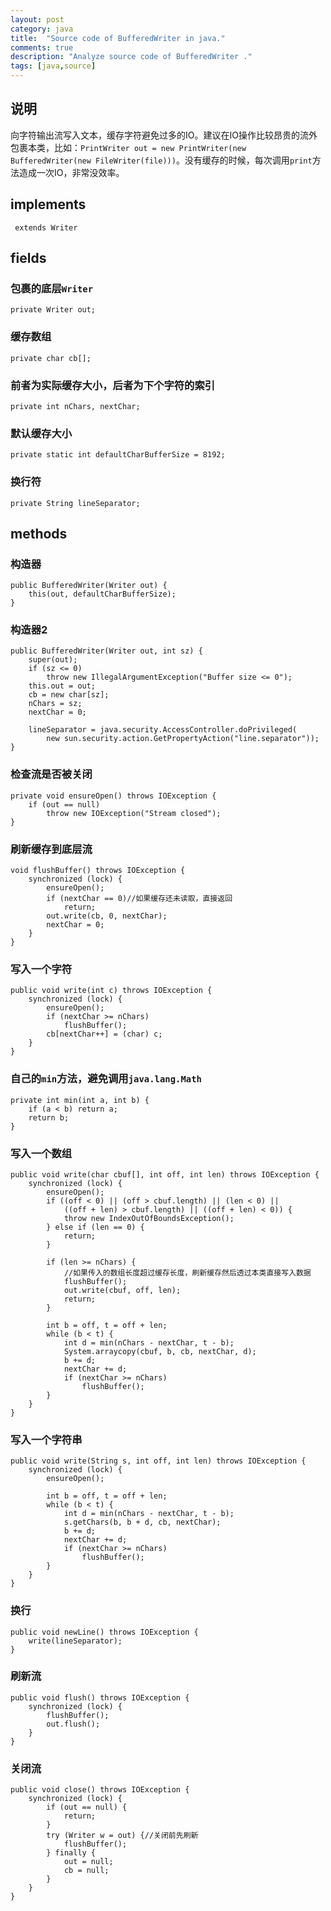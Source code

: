 ```yaml
---
layout: post
category: java
title:  "Source code of BufferedWriter in java."
comments: true
description: "Analyze source code of BufferedWriter ."
tags: [java,source]
---
```


## 说明

向字符输出流写入文本，缓存字符避免过多的IO。建议在IO操作比较昂贵的流外包裹本类，比如：`PrintWriter out = new PrintWriter(new BufferedWriter(new FileWriter(file)))`。没有缓存的时候，每次调用`print`方法造成一次IO，非常没效率。

## implements

```
 extends Writer 
```

## fields

### 包裹的底层`Writer`

```
private Writer out;
```

### 缓存数组

```
private char cb[];
```

### 前者为实际缓存大小，后者为下个字符的索引

```
private int nChars, nextChar;
```

### 默认缓存大小

```
private static int defaultCharBufferSize = 8192;
```

### 换行符

```
private String lineSeparator;
```

## methods

### 构造器

```
public BufferedWriter(Writer out) {
    this(out, defaultCharBufferSize);
}
```

### 构造器2

```
public BufferedWriter(Writer out, int sz) {
    super(out);
    if (sz <= 0)
        throw new IllegalArgumentException("Buffer size <= 0");
    this.out = out;
    cb = new char[sz];
    nChars = sz;
    nextChar = 0;

    lineSeparator = java.security.AccessController.doPrivileged(
        new sun.security.action.GetPropertyAction("line.separator"));
}
```

### 检查流是否被关闭

```
private void ensureOpen() throws IOException {
    if (out == null)
        throw new IOException("Stream closed");
}
```

### 刷新缓存到底层流

```
void flushBuffer() throws IOException {
    synchronized (lock) {
        ensureOpen();
        if (nextChar == 0)//如果缓存还未读取，直接返回
            return;
        out.write(cb, 0, nextChar);
        nextChar = 0;
    }
}
```

### 写入一个字符

```
public void write(int c) throws IOException {
    synchronized (lock) {
        ensureOpen();
        if (nextChar >= nChars)
            flushBuffer();
        cb[nextChar++] = (char) c;
    }
}
```

### 自己的`min`方法，避免调用`java.lang.Math`

```
private int min(int a, int b) {
    if (a < b) return a;
    return b;
}
```

### 写入一个数组

```
public void write(char cbuf[], int off, int len) throws IOException {
    synchronized (lock) {
        ensureOpen();
        if ((off < 0) || (off > cbuf.length) || (len < 0) ||
            ((off + len) > cbuf.length) || ((off + len) < 0)) {
            throw new IndexOutOfBoundsException();
        } else if (len == 0) {
            return;
        }

        if (len >= nChars) {
            //如果传入的数组长度超过缓存长度，刷新缓存然后透过本类直接写入数据
            flushBuffer();
            out.write(cbuf, off, len);
            return;
        }

        int b = off, t = off + len;
        while (b < t) {
            int d = min(nChars - nextChar, t - b);
            System.arraycopy(cbuf, b, cb, nextChar, d);
            b += d;
            nextChar += d;
            if (nextChar >= nChars)
                flushBuffer();
        }
    }
}
```

### 写入一个字符串

```
public void write(String s, int off, int len) throws IOException {
    synchronized (lock) {
        ensureOpen();

        int b = off, t = off + len;
        while (b < t) {
            int d = min(nChars - nextChar, t - b);
            s.getChars(b, b + d, cb, nextChar);
            b += d;
            nextChar += d;
            if (nextChar >= nChars)
                flushBuffer();
        }
    }
}
```

### 换行

```
public void newLine() throws IOException {
    write(lineSeparator);
}
```

### 刷新流

```
public void flush() throws IOException {
    synchronized (lock) {
        flushBuffer();
        out.flush();
    }
}
```

### 关闭流

```
public void close() throws IOException {
    synchronized (lock) {
        if (out == null) {
            return;
        }
        try (Writer w = out) {//关闭前先刷新
            flushBuffer();
        } finally {
            out = null;
            cb = null;
        }
    }
}
```